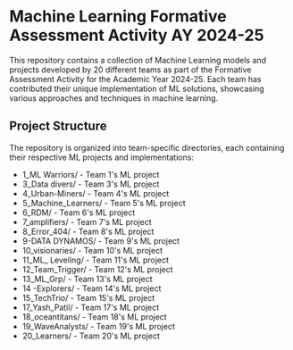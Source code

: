 # Machine Learning Formative Assessment Activity AY 2024-25

This repository contains a collection of Machine Learning models and projects developed by 20 different teams as part of the Formative Assessment Activity for the Academic Year 2024-25. Each team has contributed their unique implementation of ML solutions, showcasing various approaches and techniques in machine learning.

## Project Structure

The repository is organized into team-specific directories, each containing their respective ML projects and implementations:

- 1_ML Warriors/ - Team 1's ML project
- 3_Data divers/ - Team 3's ML project
- 4_Urban-Miners/ - Team 4's ML project
- 5_Machine_Learners/ - Team 5's ML project
- 6_RDM/ - Team 6's ML project
- 7_amplifiers/ - Team 7's ML project
- 8_Error_404/ - Team 8's ML project
- 9-DATA DYNAMOS/ - Team 9's ML project
- 10_visionaries/ - Team 10's ML project
- 11_ML_ Leveling/ - Team 11's ML project
- 12_Team_Trigger/ - Team 12's ML project
- 13_ML_Grp/ - Team 13's ML project
- 14 -Explorers/ - Team 14's ML project
- 15_TechTrio/ - Team 15's ML project
- 17_Yash_Patil/ - Team 17's ML project
- 18_oceantitans/ - Team 18's ML project
- 19_WaveAnalysts/ - Team 19's ML project
- 20_Learners/ - Team 20's ML project 